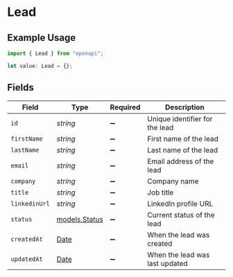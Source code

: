 # Lead

## Example Usage

```typescript
import { Lead } from "openapi";

let value: Lead = {};
```

## Fields

| Field                                                                                         | Type                                                                                          | Required                                                                                      | Description                                                                                   |
| --------------------------------------------------------------------------------------------- | --------------------------------------------------------------------------------------------- | --------------------------------------------------------------------------------------------- | --------------------------------------------------------------------------------------------- |
| `id`                                                                                          | *string*                                                                                      | :heavy_minus_sign:                                                                            | Unique identifier for the lead                                                                |
| `firstName`                                                                                   | *string*                                                                                      | :heavy_minus_sign:                                                                            | First name of the lead                                                                        |
| `lastName`                                                                                    | *string*                                                                                      | :heavy_minus_sign:                                                                            | Last name of the lead                                                                         |
| `email`                                                                                       | *string*                                                                                      | :heavy_minus_sign:                                                                            | Email address of the lead                                                                     |
| `company`                                                                                     | *string*                                                                                      | :heavy_minus_sign:                                                                            | Company name                                                                                  |
| `title`                                                                                       | *string*                                                                                      | :heavy_minus_sign:                                                                            | Job title                                                                                     |
| `linkedinUrl`                                                                                 | *string*                                                                                      | :heavy_minus_sign:                                                                            | LinkedIn profile URL                                                                          |
| `status`                                                                                      | [models.Status](../models/status.md)                                                          | :heavy_minus_sign:                                                                            | Current status of the lead                                                                    |
| `createdAt`                                                                                   | [Date](https://developer.mozilla.org/en-US/docs/Web/JavaScript/Reference/Global_Objects/Date) | :heavy_minus_sign:                                                                            | When the lead was created                                                                     |
| `updatedAt`                                                                                   | [Date](https://developer.mozilla.org/en-US/docs/Web/JavaScript/Reference/Global_Objects/Date) | :heavy_minus_sign:                                                                            | When the lead was last updated                                                                |